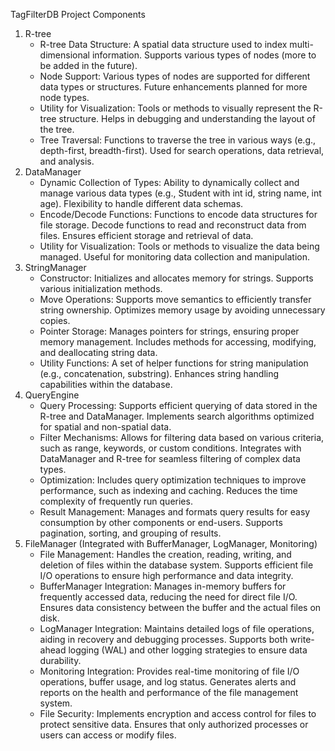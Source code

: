 TagFilterDB Project Components

1. R-tree
   - R-tree Data Structure:
     A spatial data structure used to index multi-dimensional information.
     Supports various types of nodes (more to be added in the future).
   - Node Support:
     Various types of nodes are supported for different data types or structures.
     Future enhancements planned for more node types.
   - Utility for Visualization:
     Tools or methods to visually represent the R-tree structure.
     Helps in debugging and understanding the layout of the tree.
   - Tree Traversal:
     Functions to traverse the tree in various ways (e.g., depth-first, breadth-first).
     Used for search operations, data retrieval, and analysis.
2. DataManager
   - Dynamic Collection of Types:
     Ability to dynamically collect and manage various data types (e.g., Student with int id, string name, int age).
     Flexibility to handle different data schemas.
   - Encode/Decode Functions:
     Functions to encode data structures for file storage.
     Decode functions to read and reconstruct data from files.
     Ensures efficient storage and retrieval of data.
   - Utility for Visualization:
     Tools or methods to visualize the data being managed.
     Useful for monitoring data collection and manipulation.
3. StringManager
   - Constructor:
     Initializes and allocates memory for strings.
     Supports various initialization methods.
   - Move Operations:
     Supports move semantics to efficiently transfer string ownership.
     Optimizes memory usage by avoiding unnecessary copies.
   - Pointer Storage:
     Manages pointers for strings, ensuring proper memory management.
     Includes methods for accessing, modifying, and deallocating string data.
   - Utility Functions:
     A set of helper functions for string manipulation (e.g., concatenation, substring).
     Enhances string handling capabilities within the database.
4. QueryEngine
   - Query Processing:
     Supports efficient querying of data stored in the R-tree and DataManager.
     Implements search algorithms optimized for spatial and non-spatial data.
   - Filter Mechanisms:
     Allows for filtering data based on various criteria, such as range, keywords, or custom conditions.
     Integrates with DataManager and R-tree for seamless filtering of complex data types.
   - Optimization:
     Includes query optimization techniques to improve performance, such as indexing and caching.
     Reduces the time complexity of frequently run queries.
   - Result Management:
     Manages and formats query results for easy consumption by other components or end-users.
     Supports pagination, sorting, and grouping of results.
5. FileManager (Integrated with BufferManager, LogManager, Monitoring)
   - File Management:
     Handles the creation, reading, writing, and deletion of files within the database system.
     Supports efficient file I/O operations to ensure high performance and data integrity.
   - BufferManager Integration:
     Manages in-memory buffers for frequently accessed data, reducing the need for direct file I/O.
     Ensures data consistency between the buffer and the actual files on disk.
   - LogManager Integration:
     Maintains detailed logs of file operations, aiding in recovery and debugging processes.
     Supports both write-ahead logging (WAL) and other logging strategies to ensure data durability.
   - Monitoring Integration:
     Provides real-time monitoring of file I/O operations, buffer usage, and log status.
     Generates alerts and reports on the health and performance of the file management system.
   - File Security:
     Implements encryption and access control for files to protect sensitive data.
     Ensures that only authorized processes or users can access or modify files.
